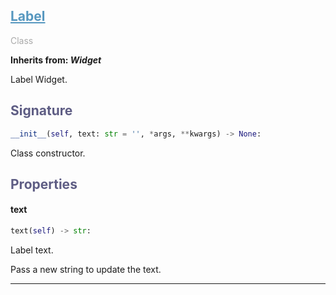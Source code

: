 

## <h2 style="color: #5697bf;"><u>Label</u></h2>

<span style="color: #AAA;">Class</span>

**Inherits from: _Widget_**

Label Widget.


### <h2 style="color: #5e5d84;">Signature</h2>

```python
__init__(self, text: str = '', *args, **kwargs) -> None:
```

Class constructor.


### <h2 style="color: #5e5d84;">Properties</h2>


#### text

```python
text(self) -> str:
```

Label text.
  
  Pass a new string to update the text.
  


---